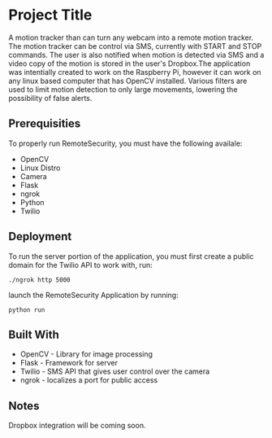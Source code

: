 # Project Title

A motion tracker than can turn any webcam into a remote motion tracker. The motion tracker can be control via SMS, currently with START and STOP commands. The user is also notified when motion is detected via SMS and a video copy of the motion is stored in the user's Dropbox.The application was intentially created to work on the Raspberry Pi, however it can work on any linux based computer that has OpenCV installed. Various filters are used to limit motion detection to only large movements, lowering the possibility of false alerts.

## Prerequisities

To properly run RemoteSecurity, you must have the following availale:
* OpenCV
* Linux Distro
* Camera
* Flask
* ngrok
* Python
* Twilio

## Deployment

To run the server portion of the application, you must first create a public domain for the Twilio API to work with, run:
```
./ngrok http 5000
```
launch the RemoteSecurity Application by running: 
```
python run
```

## Built With

* OpenCV - Library for image processing
* Flask - Framework for server
* Twilio - SMS API that gives user control over the camera
* ngrok - localizes a port for public access

## Notes

Dropbox integration will be coming soon.
